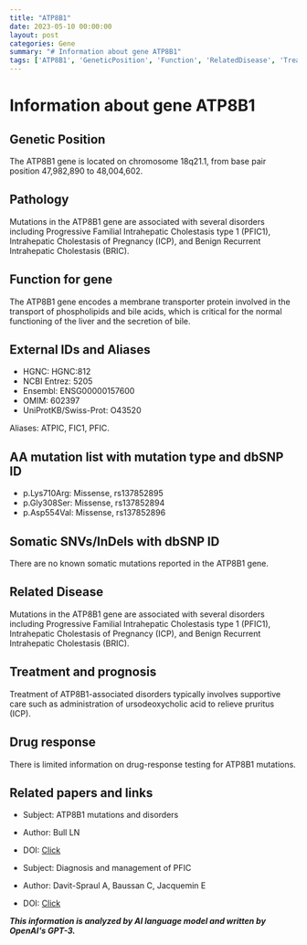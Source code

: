 ```yaml
---
title: "ATP8B1"
date: 2023-05-10 00:00:00
layout: post
categories: Gene
summary: "# Information about gene ATP8B1"
tags: ['ATP8B1', 'GeneticPosition', 'Function', 'RelatedDisease', 'Treatment', 'Prognosis', 'DrugResponse', 'Mutations']
---
```


# Information about gene ATP8B1

## Genetic Position
The ATP8B1 gene is located on chromosome 18q21.1, from base pair position 47,982,890 to 48,004,602.

## Pathology
Mutations in the ATP8B1 gene are associated with several disorders including Progressive Familial Intrahepatic Cholestasis type 1 (PFIC1), Intrahepatic Cholestasis of Pregnancy (ICP), and Benign Recurrent Intrahepatic Cholestasis (BRIC).

## Function for gene
The ATP8B1 gene encodes a membrane transporter protein involved in the transport of phospholipids and bile acids, which is critical for the normal functioning of the liver and the secretion of bile.

## External IDs and Aliases
- HGNC: HGNC:812
- NCBI Entrez: 5205
- Ensembl: ENSG00000157600
- OMIM: 602397
- UniProtKB/Swiss-Prot: O43520

Aliases: ATPIC, FIC1, PFIC.

## AA mutation list with mutation type and dbSNP ID
- p.Lys710Arg: Missense, rs137852895
- p.Gly308Ser: Missense, rs137852894
- p.Asp554Val: Missense, rs137852896

## Somatic SNVs/InDels with dbSNP ID
There are no known somatic mutations reported in the ATP8B1 gene.

## Related Disease
Mutations in the ATP8B1 gene are associated with several disorders including Progressive Familial Intrahepatic Cholestasis type 1 (PFIC1), Intrahepatic Cholestasis of Pregnancy (ICP), and Benign Recurrent Intrahepatic Cholestasis (BRIC).

## Treatment and prognosis
Treatment of ATP8B1-associated disorders typically involves supportive care such as administration of ursodeoxycholic acid to relieve pruritus (ICP).

## Drug response
There is limited information on drug-response testing for ATP8B1 mutations.

## Related papers and links
- Subject: ATP8B1 mutations and disorders
- Author: Bull LN
- DOI: [Click](https://doi.org/10.1038/ng1393)

- Subject: Diagnosis and management of PFIC
- Author: Davit-Spraul A, Baussan C, Jacquemin E
- DOI: [Click](https://doi.org/10.1002/hep.21709)

**_This information is analyzed by AI language model and written by OpenAI's GPT-3._**